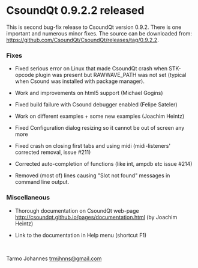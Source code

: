 # CsoundQt 0.9.2.2 released 

This is second bug-fix release to CsoundQt version 0.9.2. There is one important and numerous minor fixes. 
The source can be downloaded from: <https://github.com/CsoundQt/CsoundQt/releases/tag/0.9.2.2>.



### Fixes

* Fixed serious error on Linux that made CsoundQt crash when STK-opcode plugin was present but RAWWAVE_PATH was not set (typical when Csound was installed with package manager).

* Work and improvements on html5 support (Michael Gogins)

* Fixed build failure with Csound debugger enabled (Felipe Sateler)

* Work on different examples + some new examples (Joachim Heintz)

* Fixed Configuration dialog resizing so it cannot be out of screen any more

* Fixed crash on closing first tabs and using midi (midi-listeners' corrected removal, issue #211)

* Corrected auto-completion of functions (like int, ampdb etc issue #214)

* Removed (most of) lines causing "Slot not found" messages in command line output.

### Miscellaneous

* Thorough documentation on CsoundQt web-page
<http://csoundqt.github.io/pages/documentation.html> (by Joachim Heintz)

* Link to the documentation in Help menu (shortcut F1)
<br>		

Tarmo Johannes trmjhnns@gmail.com